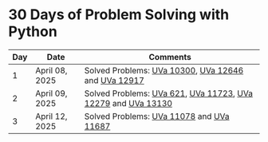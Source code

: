 # 30 Days of Problem Solving with Python

| Day | Date           | Comments                                                                                                                                                                                                                                                                                                                                                                                                                                                                                                                    |
| --- | -------------- | --------------------------------------------------------------------------------------------------------------------------------------------------------------------------------------------------------------------------------------------------------------------------------------------------------------------------------------------------------------------------------------------------------------------------------------------------------------------------------------------------------------------------- |
| 1   | April 08, 2025 | Solved Problems: [UVa 10300](https://onlinejudge.org/index.php?option=com_onlinejudge&Itemid=8&page=show_problem&problem=1241), [UVa 12646](https://onlinejudge.org/index.phpoption=com_onlinejudge&Itemid=8&page=show_problem&problem=4375) and [UVa 12917](https://onlinejudge.org/index.php?option=com_onlinejudge&Itemid=8&page=show_problem&problem=4796)                                                                                                                                                              |
| 2   | April 09, 2025 | Solved Problems: [UVa 621](https://onlinejudge.org/index.php?option=com_onlinejudge&Itemid=8&category=24&page=show_problem&problem=562), [UVa 11723](https://onlinejudge.org/index.php?option=com_onlinejudge&Itemid=8&category=24&page=show_problem&problem=2823), [UVa 12279](https://onlinejudge.org/index.php?option=com_onlinejudge&Itemid=8&category=24&page=show_problem&problem=3431) and [UVa 13130](https://onlinejudge.org/index.php?option=com_onlinejudge&Itemid=8&category=24&page=show_problem&problem=5041) |
| 3   | April 12, 2025 | Solved Problems: [UVa 11078](https://onlinejudge.org/index.php?option=com_onlinejudge&Itemid=8&category=24&page=show_problem&problem=2019) and [UVa 11687](https://onlinejudge.org/index.php?option=com_onlinejudge&Itemid=8&category=24&page=show_problem&problem=2734)                                                                                                                                                                                                                                                    |
